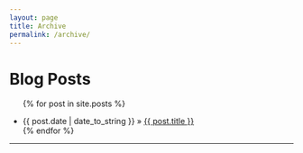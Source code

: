 ```yaml
---
layout: page
title: Archive
permalink: /archive/
---
```


# Blog Posts

<ul class="archive">

{% for post in site.posts %}
<li>{{ post.date | date_to_string }} &raquo; <a href="{{ post.url }}">{{ post.title }}</a></li>
{% endfor %}

</ul>

<hr>
